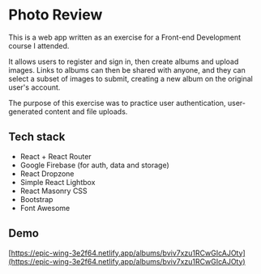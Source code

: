 # Photo Review

This is a web app written as an exercise for a Front-end Development course I attended.

It allows users to register and sign in, then create albums and upload images. Links to albums can then be shared with anyone, and they can select a subset of images to submit, creating a new album on the original user's account.

The purpose of this exercise was to practice user authentication, user-generated content and file uploads.

## Tech stack

- React + React Router
- Google Firebase (for auth, data and storage)
- React Dropzone
- Simple React Lightbox
- React Masonry CSS
- Bootstrap
- Font Awesome

## Demo

[https://epic-wing-3e2f64.netlify.app/albums/bviv7xzu1RCwGIcAJOty](https://epic-wing-3e2f64.netlify.app/albums/bviv7xzu1RCwGIcAJOty)
